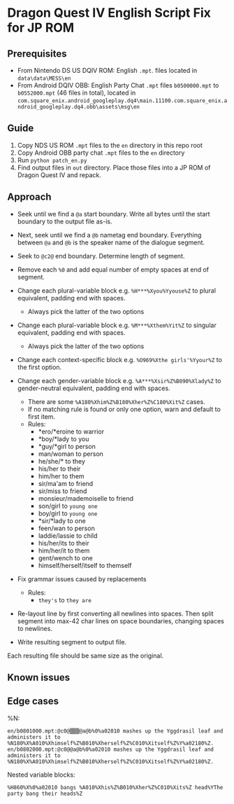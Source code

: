 # Dragon Quest IV English Script Fix for JP ROM

## Prerequisites

- From Nintendo DS US DQIV ROM: English `.mpt`. files located in `data\data\MESS\en`
- From Android DQIV OBB: English Party Chat `.mpt` files `b0500000.mpt` to `b0552000.mpt` (46 files in total), located in `com.square_enix.android_googleplay.dq4\main.11100.com.square_enix.android_googleplay.dq4.obb\assets\msg\en`

## Guide

1. Copy NDS US ROM `.mpt` files to the `en` directory in this repo root
1. Copy Android OBB party chat `.mpt` files to the `en` directory
1. Run `python patch_en.py`
1. Find output files in `out` directory. Place those files into a JP ROM of Dragon Quest IV and repack. 

## Approach

- Seek until we find a `@a` start boundary. Write all bytes until the start boundary to the output file as-is.
- Next, seek until we find a `@b` nametag end boundary. Everything between `@a` and `@b` is the speaker name of the dialogue segment.
- Seek to `@c2@` end boundary. Determine length of segment.

- Remove each `%0` and add equal number of empty spaces at end of segment.
- Change each plural-variable block e.g. `%H***%Xyou%Yyouse%Z` to plural equivalent, padding end with spaces.
    - Always pick the latter of the two options
- Change each plural-variable block e.g. `%M***%Xthem%Yit%Z` to singular equivalent, padding end with spaces.
    - Always pick the latter of the two options
- Change each context-specific block e.g. `%O969%Xthe girls'%Yyour%Z` to the first option.
- Change each gender-variable block e.g. `%A***%Xsir%Z%B090%Xlady%Z` to gender-neutral equivalent, padding end with spaces. 
    - There are some `%A180%Xhim%Z%B180%Xher%Z%C180%Xit%Z` cases. 
    - If no matching rule is found or only one option, warn and default to first item.
    - Rules:
        - *ero/*eroine to warrior
        - *boy/*lady to you
        - *guy/*girl to person
        - man/woman to person
        - he/she/* to they
        - his/her to their
        - him/her to them
        - sir/ma'am to friend
        - sir/miss to friend
        - monsieur/mademoiselle to friend
        - son/girl to `young one`
        - boy/girl to `young one`
        - *sir/*lady to one
        - feen/wan to person
        - laddie/lassie to child
        - his/her/its to their
        - him/her/it to them
        - gent/wench to one
        - himself/herself/itself to themself
- Fix grammar issues caused by replacements
    - Rules:
        - `they's` to `they are`
- Re-layout line by first converting all newlines into spaces. Then split segment into max-42 char lines on space boundaries, changing spaces to newlines.
- Write resulting segment to output file. 

Each resulting file should be same size as the original.

## Known issues

## Edge cases

%N:
```
en/b0801000.mpt:@c0@▒▒▒@a@b%0%a02010 mashes up the Yggdrasil leaf and administers it to %N180%X%A010%Xhimself%Z%B010%Xherself%Z%C010%Xitself%Z%Y%a02180%Z.
en/b0802000.mpt:@c0@@a@b%0%a02010 mashes up the Yggdrasil leaf and administers it to %N180%X%A010%Xhimself%Z%B010%Xherself%Z%C010%Xitself%Z%Y%a02180%Z.

```

Nested variable blocks:
```
%H860%X%0%a02010 bangs %A010%Xhis%Z%B010%Xher%Z%C010%Xits%Z head%YThe party bang their heads%Z
```
